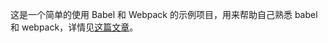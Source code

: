 这是一个简单的使用 Babel 和 Webpack 的示例项目，用来帮助自己熟悉 babel 和 webpack，详情见[这篇文章](https://blogs.nearsyh.me/2019/12/23/2019-12-23-JS-Tools/)。
